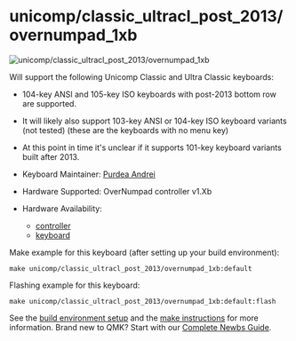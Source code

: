 # unicomp/classic_ultracl_post_2013/overnumpad_1xb

![unicomp/classic_ultracl_post_2013/overnumpad_1xb](https://www.pckeyboard.com/mm5/graphics/00000001/UB4ZPHA_800x343.jpg)

Will support the following Unicomp Classic and Ultra Classic keyboards:
  * 104-key ANSI and 105-key ISO keyboards with post-2013 bottom row are supported.
  * It will likely also support 103-key ANSI or 104-key ISO keyboard variants (not tested) (these are the keyboards with no menu key)
  * At this point in time it's unclear if it supports 101-key keyboard variants built after 2013.

* Keyboard Maintainer: [Purdea Andrei](https://github.com/purdeaandrei)
* Hardware Supported: OverNumpad controller v1.Xb
* Hardware Availability:
  * [controller](https://github.com/purdeaandrei/overnumpad_controller_1xb)
  * [keyboard](https://www.pckeyboard.com/)

Make example for this keyboard (after setting up your build environment):

    make unicomp/classic_ultracl_post_2013/overnumpad_1xb:default

Flashing example for this keyboard:

    make unicomp/classic_ultracl_post_2013/overnumpad_1xb:default:flash

See the [build environment setup](https://docs.qmk.fm/#/getting_started_build_tools) and the [make instructions](https://docs.qmk.fm/#/getting_started_make_guide) for more information. Brand new to QMK? Start with our [Complete Newbs Guide](https://docs.qmk.fm/#/newbs).
